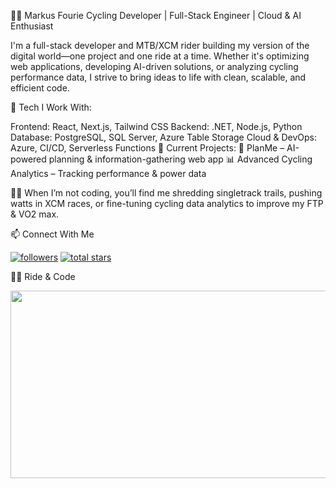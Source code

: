 🚵‍♂️ Markus Fourie
Cycling Developer | Full-Stack Engineer | Cloud & AI Enthusiast

I'm a full-stack developer and MTB/XCM rider building my version of the digital world—one project and one ride at a time. Whether it's optimizing web applications, developing AI-driven solutions, or analyzing cycling performance data, I strive to bring ideas to life with clean, scalable, and efficient code.

🔹 Tech I Work With:

Frontend: React, Next.js, Tailwind CSS
Backend: .NET, Node.js, Python
Database: PostgreSQL, SQL Server, Azure Table Storage
Cloud & DevOps: Azure, CI/CD, Serverless Functions
🔹 Current Projects:
🚀 PlanMe – AI-powered planning & information-gathering web app
📊 Advanced Cycling Analytics – Tracking performance & power data

🚴‍♂️ When I’m not coding, you’ll find me shredding singletrack trails, pushing watts in XCM races, or fine-tuning cycling data analytics to improve my FTP & VO2 max.

📫 Connect With Me
<p align="left"> <a href="https://github.com/YourGitHubUsername?tab=followers"> <img alt="followers" title="Follow me on GitHub" src="https://custom-icon-badges.demolab.com/github/followers/YourGitHubUsername?color=236ad3&labelColor=1155ba&style=for-the-badge&logo=person-add&label=Follow&logoColor=white"/></a> <a href="https://github.com/YourGitHubUsername?tab=repositories&sort=stargazers"> <img alt="total stars" title="Total stars on GitHub" src="https://custom-icon-badges.demolab.com/github/stars/YourGitHubUsername?color=55960c&style=for-the-badge&labelColor=488207&logo=star"/></a> </p>
🚵‍♂️ Ride & Code
<p align="center"> <img src="https://media.giphy.com/media/l0MYKDrJtJ38I4NHa/giphy.gif" width="600" height="300" /> </p>
